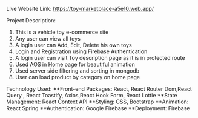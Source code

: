 Live Website Link: https://toy-marketplace-a5e10.web.app/

Project Description:

1. This is a vehicle toy e-commerce site
2. Any user can view all toys
3. A login user can Add, Edit, Delete his own toys
4. Login and Registration using Firebase Authentication
5. A login user can visit Toy description page as it is in protected route
6. Used AOS in Home page for beautiful animation
7. Used server side filtering and sorting in mongodb
8. User can load product by category on home page

Technology Used:
**Front-end Packages: React, React Router Dom,React Query , React Toastify, Axios,React Hook Form, React Lottie
**State Management: React Context API
**Styling: CSS, Bootstrap
**Animation: React Spring
**Authentication: Google Firebase
**Deployment: Firebase
